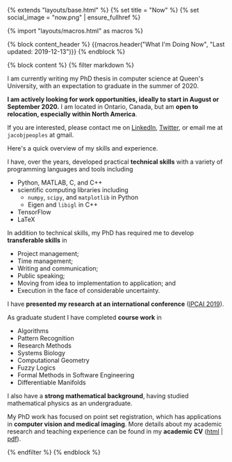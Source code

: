 {% extends "layouts/base.html" %}
{% set title = "Now" %}
{% set social_image = "now.png" | ensure_fullhref %}

{% import "layouts/macros.html" as macros %}

{% block content_header %}
{{macros.header("What I'm Doing Now", "Last updated: 2019-12-13")}}
{% endblock %}

{% block content %}
{% filter markdown %}

I am currently writing my PhD thesis in computer science at Queen's
University, with an expectation to graduate in the summer of 2020.

**I am actively looking for work opportunities, ideally to start in
August or September 2020.** I am located in Ontario, Canada, but am
**open to relocation, especially within North America**.

If you are interested, please contact me on [LinkedIn][my_linkedin],
[Twitter][my_twitter], or email me at `jacobjpeoples` at gmail.

Here's a quick overview of my skills and experience.

I have, over the years, developed practical **technical skills** with a
variety of programming languages and tools including

* Python, MATLAB, C, and C++
* scientific computing libraries including
    * `numpy`, `scipy`, and `matplotlib` in Python
    * Eigen and `libigl` in C++
* TensorFlow
* LaTeX


In addition to technical skills, my PhD has required me to develop
**transferable skills** in

* Project management;
* Time management;
* Writing and communication;
* Public speaking;
* Moving from idea to implementation to application; and
* Execution in the face of considerable uncertainty.

I have **presented my research at an international conference** ([IPCAI
2019](http://www.ipcai2019.org/)).

 As  graduate student I have completed **course work** in

* Algorithms
* Pattern Recognition
* Research Methods
* Systems Biology
* Computational Geometry
* Fuzzy Logics
* Formal Methods in Software Engineering
* Differentiable Manifolds

I also have a **strong mathematical background**, having studied
mathematical physics as an undergraduate.



My PhD work has focused on point set registration, which has
applications in **computer vision and medical imaging**.  More details
about my academic research and teaching experience can be found in my
**academic CV** ([html]({{base_url}}about/) | [pdf]({{base_url}}web_cv.pdf)).

[my_linkedin]: https://www.linkedin.com/in/jacob-peoples-20239b17b/
[my_twitter]: https://twitter.com/__jpeoples

{% endfilter %}
{% endblock %}
